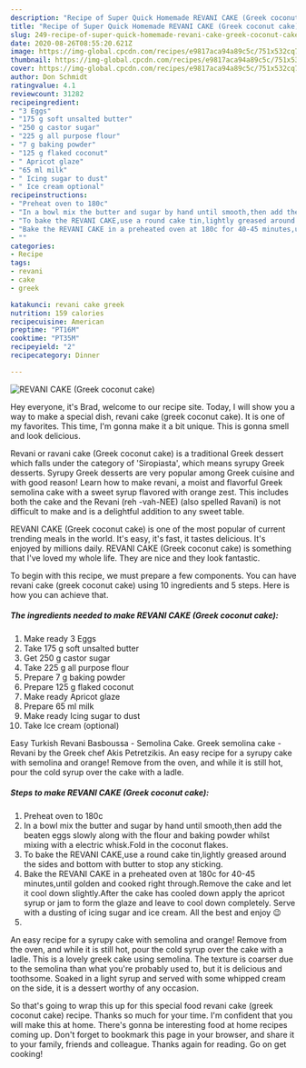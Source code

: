 ```yaml
---
description: "Recipe of Super Quick Homemade REVANI CAKE (Greek coconut cake)"
title: "Recipe of Super Quick Homemade REVANI CAKE (Greek coconut cake)"
slug: 249-recipe-of-super-quick-homemade-revani-cake-greek-coconut-cake
date: 2020-08-26T08:55:20.621Z
image: https://img-global.cpcdn.com/recipes/e9817aca94a89c5c/751x532cq70/revani-cake-greek-coconut-cake-recipe-main-photo.jpg
thumbnail: https://img-global.cpcdn.com/recipes/e9817aca94a89c5c/751x532cq70/revani-cake-greek-coconut-cake-recipe-main-photo.jpg
cover: https://img-global.cpcdn.com/recipes/e9817aca94a89c5c/751x532cq70/revani-cake-greek-coconut-cake-recipe-main-photo.jpg
author: Don Schmidt
ratingvalue: 4.1
reviewcount: 31282
recipeingredient:
- "3 Eggs"
- "175 g soft unsalted butter"
- "250 g castor sugar"
- "225 g all purpose flour"
- "7 g baking powder"
- "125 g flaked coconut"
- " Apricot glaze"
- "65 ml milk"
- " Icing sugar to dust"
- " Ice cream optional"
recipeinstructions:
- "Preheat oven to 180c"
- "In a bowl mix the butter and sugar by hand until smooth,then add the beaten eggs slowly along with the flour and baking powder whilst mixing with a electric whisk.Fold in the coconut flakes."
- "To bake the REVANI CAKE,use a round cake tin,lightly greased around the sides and bottom with butter to stop any sticking."
- "Bake the REVANI CAKE in a preheated oven at 180c for 40-45 minutes,until golden and cooked right through.Remove the cake and let it cool down slightly.After the cake has cooled down apply the apricot syrup or jam to form the glaze and leave to cool down completely. Serve with a dusting of icing sugar and ice cream. All the best and enjoy 😉"
- ""
categories:
- Recipe
tags:
- revani
- cake
- greek

katakunci: revani cake greek 
nutrition: 159 calories
recipecuisine: American
preptime: "PT16M"
cooktime: "PT35M"
recipeyield: "2"
recipecategory: Dinner

---
```



![REVANI CAKE (Greek coconut cake)](https://img-global.cpcdn.com/recipes/e9817aca94a89c5c/751x532cq70/revani-cake-greek-coconut-cake-recipe-main-photo.jpg)

Hey everyone, it's Brad, welcome to our recipe site. Today, I will show you a way to make a special dish, revani cake (greek coconut cake). It is one of my favorites. This time, I'm gonna make it a bit unique. This is gonna smell and look delicious.

Revani or ravani cake (Greek coconut cake) is a traditional Greek dessert which falls under the category of &#39;Siropiasta&#39;, which means syrupy Greek desserts. Syrupy Greek desserts are very popular among Greek cuisine and with good reason! Learn how to make revani, a moist and flavorful Greek semolina cake with a sweet syrup flavored with orange zest. This includes both the cake and the Revani (reh -vah-NEE) (also spelled Ravani) is not difficult to make and is a delightful addition to any sweet table.

REVANI CAKE (Greek coconut cake) is one of the most popular of current trending meals in the world. It's easy, it's fast, it tastes delicious. It's enjoyed by millions daily. REVANI CAKE (Greek coconut cake) is something that I've loved my whole life. They are nice and they look fantastic.


To begin with this recipe, we must prepare a few components. You can have revani cake (greek coconut cake) using 10 ingredients and 5 steps. Here is how you can achieve that.

<!--inarticleads1-->

##### The ingredients needed to make REVANI CAKE (Greek coconut cake):

1. Make ready 3 Eggs
1. Take 175 g soft unsalted butter
1. Get 250 g castor sugar
1. Take 225 g all purpose flour
1. Prepare 7 g baking powder
1. Prepare 125 g flaked coconut
1. Make ready  Apricot glaze
1. Prepare 65 ml milk
1. Make ready  Icing sugar to dust
1. Take  Ice cream (optional)


Easy Turkish Revani Basboussa - Semolina Cake. Greek semolina cake - Revani by the Greek chef Akis Petretzikis. An easy recipe for a syrupy cake with semolina and orange! Remove from the oven, and while it is still hot, pour the cold syrup over the cake with a ladle. 

<!--inarticleads2-->

##### Steps to make REVANI CAKE (Greek coconut cake):

1. Preheat oven to 180c
1. In a bowl mix the butter and sugar by hand until smooth,then add the beaten eggs slowly along with the flour and baking powder whilst mixing with a electric whisk.Fold in the coconut flakes.
1. To bake the REVANI CAKE,use a round cake tin,lightly greased around the sides and bottom with butter to stop any sticking.
1. Bake the REVANI CAKE in a preheated oven at 180c for 40-45 minutes,until golden and cooked right through.Remove the cake and let it cool down slightly.After the cake has cooled down apply the apricot syrup or jam to form the glaze and leave to cool down completely. Serve with a dusting of icing sugar and ice cream. All the best and enjoy 😉
1. 


An easy recipe for a syrupy cake with semolina and orange! Remove from the oven, and while it is still hot, pour the cold syrup over the cake with a ladle. This is a lovely greek cake using semolina. The texture is coarser due to the semolina than what you&#39;re probably used to, but it is delicious and toothsome. Soaked in a light syrup and served with some whipped cream on the side, it is a dessert worthy of any occasion. 

So that's going to wrap this up for this special food revani cake (greek coconut cake) recipe. Thanks so much for your time. I'm confident that you will make this at home. There's gonna be interesting food at home recipes coming up. Don't forget to bookmark this page in your browser, and share it to your family, friends and colleague. Thanks again for reading. Go on get cooking!
